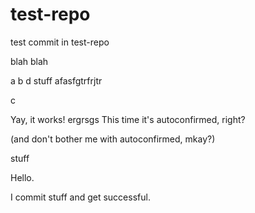 # test-repo

test commit in test-repo

blah blah

a
b d
 stuff
 afasfgtrfrjtr

c

Yay, it works!
ergrsgs
This time it's autoconfirmed, right?

(and don't bother me with autoconfirmed, mkay?)

stuff

Hello.

I commit stuff and get successful.
